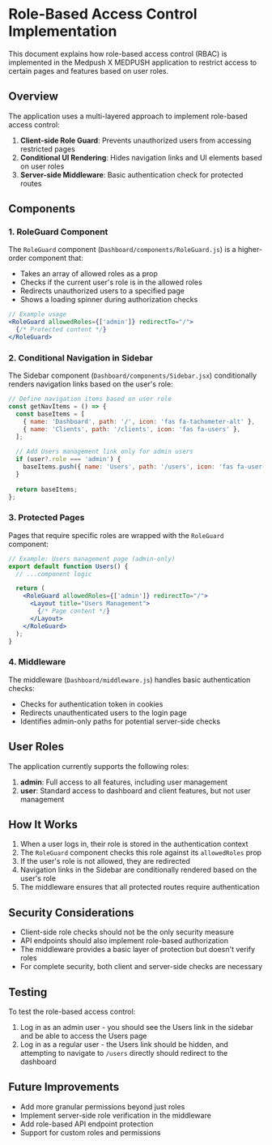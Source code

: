 # Role-Based Access Control Implementation

This document explains how role-based access control (RBAC) is implemented in the Medpush X MEDPUSH application to restrict access to certain pages and features based on user roles.

## Overview

The application uses a multi-layered approach to implement role-based access control:

1. **Client-side Role Guard**: Prevents unauthorized users from accessing restricted pages
2. **Conditional UI Rendering**: Hides navigation links and UI elements based on user roles
3. **Server-side Middleware**: Basic authentication check for protected routes

## Components

### 1. RoleGuard Component

The `RoleGuard` component (`Dashboard/components/RoleGuard.js`) is a higher-order component that:

- Takes an array of allowed roles as a prop
- Checks if the current user's role is in the allowed roles
- Redirects unauthorized users to a specified page
- Shows a loading spinner during authorization checks

```jsx
// Example usage
<RoleGuard allowedRoles={['admin']} redirectTo="/">
  {/* Protected content */}
</RoleGuard>
```

### 2. Conditional Navigation in Sidebar

The Sidebar component (`Dashboard/components/Sidebar.jsx`) conditionally renders navigation links based on the user's role:

```jsx
// Define navigation items based on user role
const getNavItems = () => {
  const baseItems = [
    { name: 'Dashboard', path: '/', icon: 'fas fa-tachometer-alt' },
    { name: 'Clients', path: '/clients', icon: 'fas fa-users' },
  ];
  
  // Add Users management link only for admin users
  if (user?.role === 'admin') {
    baseItems.push({ name: 'Users', path: '/users', icon: 'fas fa-user-cog' });
  }
  
  return baseItems;
};
```

### 3. Protected Pages

Pages that require specific roles are wrapped with the `RoleGuard` component:

```jsx
// Example: Users management page (admin-only)
export default function Users() {
  // ...component logic

  return (
    <RoleGuard allowedRoles={['admin']} redirectTo="/">
      <Layout title="Users Management">
        {/* Page content */}
      </Layout>
    </RoleGuard>
  );
}
```

### 4. Middleware

The middleware (`Dashboard/middleware.js`) handles basic authentication checks:

- Checks for authentication token in cookies
- Redirects unauthenticated users to the login page
- Identifies admin-only paths for potential server-side checks

## User Roles

The application currently supports the following roles:

1. **admin**: Full access to all features, including user management
2. **user**: Standard access to dashboard and client features, but not user management

## How It Works

1. When a user logs in, their role is stored in the authentication context
2. The `RoleGuard` component checks this role against its `allowedRoles` prop
3. If the user's role is not allowed, they are redirected
4. Navigation links in the Sidebar are conditionally rendered based on the user's role
5. The middleware ensures that all protected routes require authentication

## Security Considerations

- Client-side role checks should not be the only security measure
- API endpoints should also implement role-based authorization
- The middleware provides a basic layer of protection but doesn't verify roles
- For complete security, both client and server-side checks are necessary

## Testing

To test the role-based access control:

1. Log in as an admin user - you should see the Users link in the sidebar and be able to access the Users page
2. Log in as a regular user - the Users link should be hidden, and attempting to navigate to `/users` directly should redirect to the dashboard

## Future Improvements

- Add more granular permissions beyond just roles
- Implement server-side role verification in the middleware
- Add role-based API endpoint protection
- Support for custom roles and permissions
